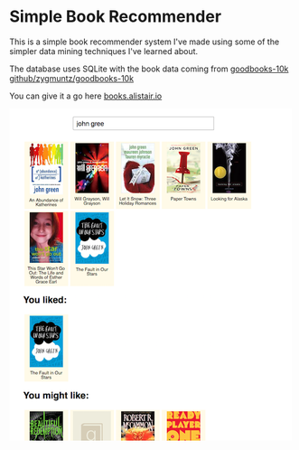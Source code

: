 # Simple Book Recommender
This is a simple book recommender system I've made using some of the simpler data mining techniques I've learned about.

The database uses SQLite with the book data coming from [goodbooks-10k](http://fastml.com/goodbooks-10k) [github/zygmuntz/goodbooks-10k](https://github.com/zygmuntz/goodbooks-10k)

You can give it a go here [books.alistair.io](http://books.alistair.io)

![Screenshot](/resources/screenshot.png?raw=true)